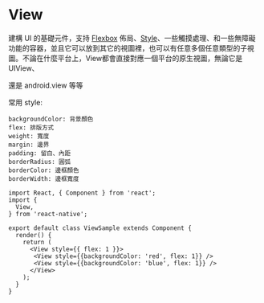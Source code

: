 # View
建構 UI 的基礎元件，支持 [Flexbox](https://facebook.github.io/react-native/docs/flexbox.html) 佈局、[Style](https://facebook.github.io/react-native/docs/style.html)、一些觸摸處理、和一些無障礙功能的容器，並且它可以放到其它的視圖裡，也可以有任意多個任意類型的子視圖。不論在什麼平台上，View都會直接對應一個平台的原生視圖，無論它是 UIView、<div> 還是 android.view 等等


常用 style:
```
backgroundColor: 背景顏色
flex: 排版方式
weight: 寬度
margin: 邊界
padding: 留白、內距
borderRadius: 圓弧
borderColor: 邊框顏色
borderWidth: 邊框寬度
```

```
import React, { Component } from 'react';
import {
  View,
} from 'react-native';

export default class ViewSample extends Component {
  render() {
    return (
      <View style={{ flex: 1 }}>
       <View style={{backgroundColor: 'red', flex: 1}} />
       <View style={{backgroundColor: 'blue', flex: 1}} />
      </View>
    );
  }
}
```
